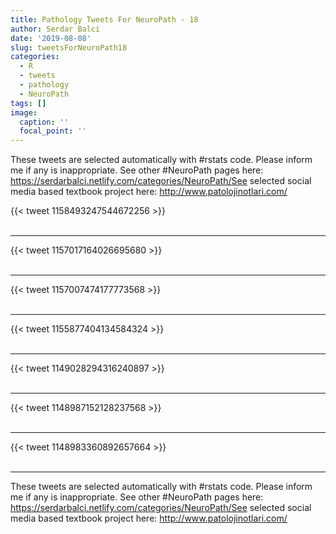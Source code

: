 ```yaml
---
title: Pathology Tweets For NeuroPath - 18
author: Serdar Balci
date: '2019-08-08'
slug: tweetsForNeuroPath18
categories:
  - R
  - tweets
  - pathology
  - NeuroPath
tags: []
image:
  caption: ''
  focal_point: ''
---
```



These tweets are selected automatically with #rstats code. Please inform me if any is inappropriate.
See other #NeuroPath pages here: https://serdarbalci.netlify.com/categories/NeuroPath/See selected social media based textbook project here: http://www.patolojinotlari.com/

{{< tweet 1158493247544672256 >}}
<br>
<br>
<hr>
{{< tweet 1157017164026695680 >}}
<br>
<br>
<hr>
{{< tweet 1157007474177773568 >}}
<br>
<br>
<hr>
{{< tweet 1155877404134584324 >}}
<br>
<br>
<hr>
{{< tweet 1149028294316240897 >}}
<br>
<br>
<hr>
{{< tweet 1148987152128237568 >}}
<br>
<br>
<hr>
{{< tweet 1148983360892657664 >}}
<br>
<br>
<hr>


These tweets are selected automatically with #rstats code. Please inform me if any is inappropriate.
See other #NeuroPath pages here: https://serdarbalci.netlify.com/categories/NeuroPath/See selected social media based textbook project here: http://www.patolojinotlari.com/
